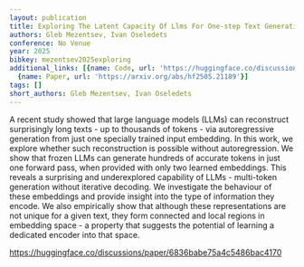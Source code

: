 ```yaml
---
layout: publication
title: Exploring The Latent Capacity Of Llms For One-step Text Generation
authors: Gleb Mezentsev, Ivan Oseledets
conference: No Venue
year: 2025
bibkey: mezentsev2025exploring
additional_links: [{name: Code, url: 'https://huggingface.co/discussions/paper/6836babe75a4c5486bac4170'},
  {name: Paper, url: 'https://arxiv.org/abs/hf2505.21189'}]
tags: []
short_authors: Gleb Mezentsev, Ivan Oseledets
---
```

A recent study showed that large language models (LLMs) can reconstruct surprisingly long texts - up to thousands of tokens - via autoregressive generation from just one specially trained input embedding. In this work, we explore whether such reconstruction is possible without autoregression. We show that frozen LLMs can generate hundreds of accurate tokens in just one forward pass, when provided with only two learned embeddings. This reveals a surprising and underexplored capability of LLMs - multi-token generation without iterative decoding. We investigate the behaviour of these embeddings and provide insight into the type of information they encode. We also empirically show that although these representations are not unique for a given text, they form connected and local regions in embedding space - a property that suggests the potential of learning a dedicated encoder into that space.

https://huggingface.co/discussions/paper/6836babe75a4c5486bac4170